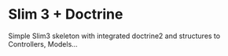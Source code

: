 # Slim 3 + Doctrine


Simple Slim3 skeleton with integrated doctrine2 and structures to Controllers, Models...
